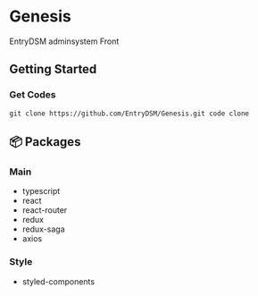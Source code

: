 # Genesis
EntryDSM adminsystem Front

## Getting Started

### Get Codes

```npm
git clone https://github.com/EntryDSM/Genesis.git code clone
```

## 📦 Packages

### Main

- typescript
- react
- react-router
- redux
- redux-saga
- axios

### Style

- styled-components

